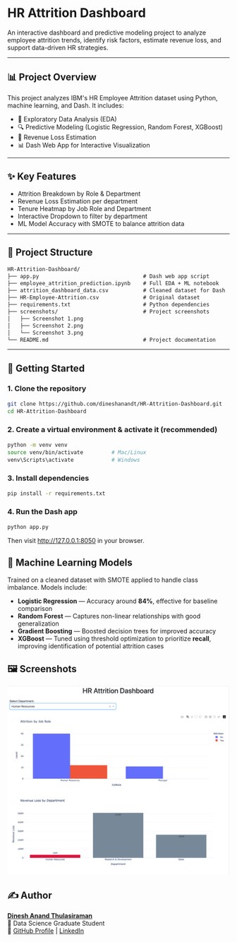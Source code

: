 # HR Attrition Dashboard

An interactive dashboard and predictive modeling project to analyze employee attrition trends, identify risk factors, estimate revenue loss, and support data-driven HR strategies.

---

## 📊 Project Overview

This project analyzes IBM's HR Employee Attrition dataset using Python, machine learning, and Dash. It includes:

- 🧪 Exploratory Data Analysis (EDA)
- 🔍 Predictive Modeling (Logistic Regression, Random Forest, XGBoost)
- 💸 Revenue Loss Estimation
- 📊 Dash Web App for Interactive Visualization

---

## ✨ Key Features

- Attrition Breakdown by Role & Department  
- Revenue Loss Estimation per department  
- Tenure Heatmap by Job Role and Department  
- Interactive Dropdown to filter by department  
- ML Model Accuracy with SMOTE to balance attrition data  

---

## 📁 Project Structure

```
HR-Attrition-Dashboard/
├── app.py                                 # Dash web app script
├── employee_attrition_prediction.ipynb    # Full EDA + ML notebook
├── attrition_dashboard_data.csv           # Cleaned dataset for Dash
├── HR-Employee-Attrition.csv              # Original dataset
├── requirements.txt                       # Python dependencies
├── screenshots/                           # Project screenshots
│   ├── Screenshot 1.png
│   ├── Screenshot 2.png
│   └── Screenshot 3.png
└── README.md                              # Project documentation
```


---

## 🚀 Getting Started

### 1. Clone the repository
```bash
git clone https://github.com/dineshanandt/HR-Attrition-Dashboard.git
cd HR-Attrition-Dashboard
```

### 2. Create a virtual environment & activate it (recommended)
```bash
python -m venv venv
source venv/bin/activate         # Mac/Linux
venv\Scripts\activate            # Windows
```

### 3. Install dependencies
```bash
pip install -r requirements.txt
```

### 4. Run the Dash app
```bash
python app.py
```
Then visit http://127.0.0.1:8050 in your browser.

## 🧠 Machine Learning Models  
Trained on a cleaned dataset with SMOTE applied to handle class imbalance. Models include:

- **Logistic Regression** — Accuracy around **84%**, effective for baseline comparison  
- **Random Forest** — Captures non-linear relationships with good generalization  
- **Gradient Boosting** — Boosted decision trees for improved accuracy  
- **XGBoost** — Tuned using threshold optimization to prioritize **recall**, improving identification of potential attrition cases

## 🖼️ Screenshots
<p align="center">
  <img src="screenshots/Screenshot 2.png" width="700"><br>
</p>

## ✍️ Author

**[Dinesh Anand Thulasiraman](https://www.linkedin.com/in/dineshat/)**  
📍 Data Science Graduate Student  
🔗 [GitHub Profile](https://github.com/dineshanandt) | [LinkedIn](https://www.linkedin.com/in/dineshat/)
